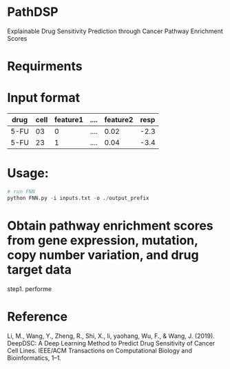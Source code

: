 # PathDSP
Explainable Drug Sensitivity Prediction through Cancer Pathway Enrichment Scores

# Requirments

# Input format

|drug|cell|feature1|....|feature2|resp|
|----|----|--------|----|--------|----|
|5-FU|03|0|....|0.02|-2.3|
|5-FU|23|1|....|0.04|-3.4|

# Usage:
```python
# run FNN 
python FNN.py -i inputs.txt -o ./output_prefix
```
# Obtain pathway enrichment scores from gene expression, mutation, copy number variation, and drug target data 

step1. performe 


# Reference
Li, M., Wang, Y., Zheng, R., Shi, X., li,  yaohang, Wu, F., & Wang, J. (2019). DeepDSC: A Deep Learning Method to Predict Drug Sensitivity of Cancer Cell Lines. IEEE/ACM Transactions on Computational Biology and Bioinformatics, 1–1.
